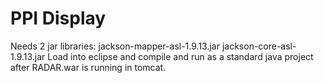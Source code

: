 PPI Display
===========
Needs 2 jar libraries:
jackson-mapper-asl-1.9.13.jar
jackson-core-asl-1.9.13.jar
Load into eclipse and compile and run as a standard java project after RADAR.war is running in tomcat.
